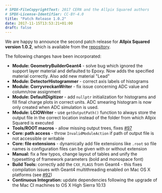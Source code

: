 ```yaml
---
# SPDX-FileCopyrightText: 2017 CERN and the Allpix Squared authors
# SPDX-License-Identifier: CC-BY-4.0
title: "Patch Release 1.0.2"
date: 2017-11-15T13:53:21+01:00
draft: false
---
```


We are happy to announce the second patch release for **Allpix Squared version 1.0.2**, which is available from the [repository](https://gitlab.cern.ch/allpix-squared/allpix-squared/).

The following changes have been incorporated:
<!--more-->

* **Module: GeometryBuilderGeant4** - solve bug which ignored the support layer material and defaulted to Epoxy. Now adds the specified material correctly. Also add new material "Lead"
* **Module: DetectorHistogrammer** - correct axis labels of histograms
* **Module: CorryvreckanWriter** - fix issue concerning ADC value and column/row assignment
* **Module: DefaultDigitizer** - add `nullptr` initialization for histograms and fill final charge plots in correct units. ADC smearing histogram is now only created when ADC simulation is used.
* **Module: LCIOWriter** - use `getOutputPath()` function to always store the output file in the correct location instead of the folder from which Allpix Squared is executed
* **Tools/ROOT macros** - allow missing output trees, fixes [#97](https://gitlab.cern.ch/allpix-squared/allpix-squared/issues/97)
* **Core: path access** - throw `InvalidModuleAction` if path of output file is not accessible or writable
* **Core: file extensions** - dynamically add file extensions like `.root` so file names is configuration files can be given with or without extension
* **Manual:** fix a few typos, change layout of tables and unify the typesetting of framework parameters (bold and monospace font)
* **Build Tools:** correctly add the `CXX_FLAGS` from Geant4 - this fixes compilation issues with Geant4 multithreading enabled on Mac OS X platforms (see [#92](https://gitlab.cern.ch/allpix-squared/allpix-squared/issues/92))
* **Continuous Integration:** update dependencies following the upgrade of the Mac CI machines to OS X High Sierra 10.13
